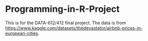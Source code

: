# Programming-in-R-Project
This is for the DATA-612/412 final project. The data is from https://www.kaggle.com/datasets/thedevastator/airbnb-prices-in-european-cities. 
